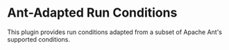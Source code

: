 Ant-Adapted Run Conditions
==========================
This plugin provides run conditions adapted from a subset of Apache Ant's supported conditions.